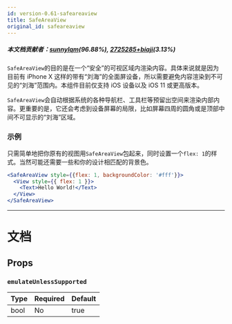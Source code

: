 ```yaml
---
id: version-0.61-safeareaview
title: SafeAreaView
original_id: safeareaview
---
```


##### 本文档贡献者：[sunnylqm](https://github.com/search?q=sunnylqm%40qq.com+in%3Aemail&type=Users)(96.88%), [2725285+biaji](https://github.com/search?q=2725285%2Bbiaji%40users.noreply.github.com+in%3Aemail&type=Users)(3.13%)

`SafeAreaView`的目的是在一个“安全”的可视区域内渲染内容。具体来说就是因为目前有 iPhone X 这样的带有“刘海”的全面屏设备，所以需要避免内容渲染到不可见的“刘海”范围内。本组件目前仅支持 iOS 设备以及 iOS 11 或更高版本。

`SafeAreaView`会自动根据系统的各种导航栏、工具栏等预留出空间来渲染内部内容。更重要的是，它还会考虑到设备屏幕的局限，比如屏幕四周的圆角或是顶部中间不可显示的“刘海”区域。

### 示例

只需简单地把你原有的视图用`SafeAreaView`包起来，同时设置一个`flex: 1`的样式。当然可能还需要一些和你的设计相匹配的背景色。

```jsx
<SafeAreaView style={{flex: 1, backgroundColor: '#fff'}}>
  <View style={{ flex: 1 }}>
    <Text>Hello World!</Text>
  </View>
</SafeAreaView>
```

---

# 文档

## Props

### `emulateUnlessSupported`

| Type | Required | Default |
| ---- | -------- | ------- |
| bool | No       | true    |